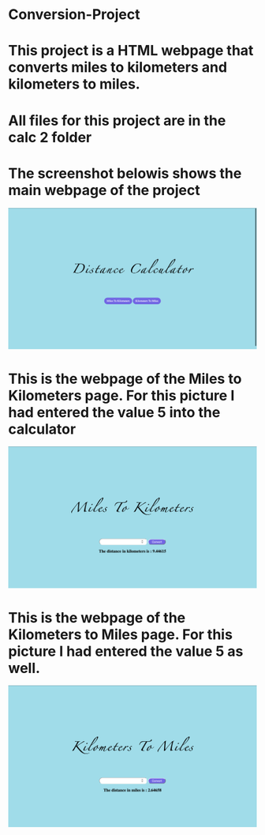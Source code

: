 # Conversion-Project
# This project is a HTML webpage that converts miles to kilometers and kilometers to miles.
# All files for this project are in the calc 2 folder

# The screenshot belowis shows the main webpage of the project

![alt text](https://github.com/Upatel41/Conversion-Project/blob/main/Main%20Webpage.png)

# This is the webpage of the Miles to Kilometers page. For this picture I had entered the value 5 into the calculator
![alt text](https://github.com/Upatel41/Conversion-Project/blob/main/Miles%20to%20Kilometers.png)

# This is the webpage of the Kilometers to Miles page. For this picture I had entered the value 5 as well.
![alt text](https://github.com/Upatel41/Conversion-Project/blob/main/Kilometers%20to%20Miles%20Page.png)




